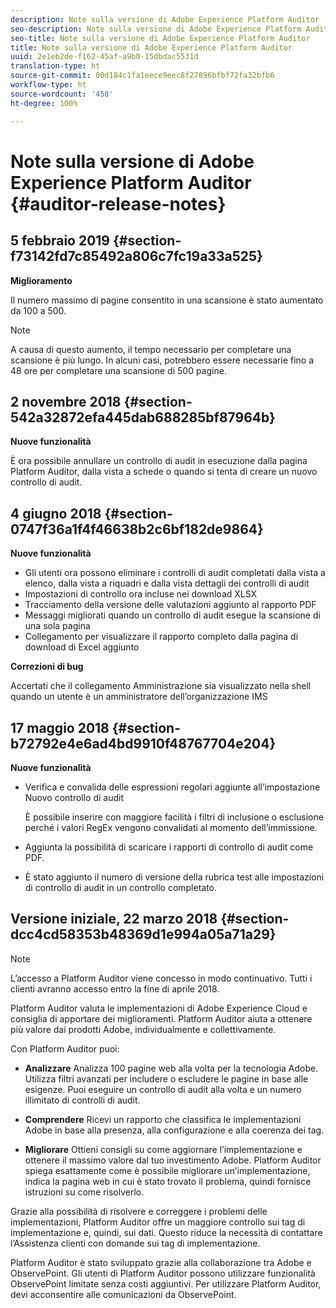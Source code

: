 ```yaml
---
description: Note sulla versione di Adobe Experience Platform Auditor
seo-description: Note sulla versione di Adobe Experience Platform Auditor
seo-title: Note sulla versione di Adobe Experience Platform Auditor
title: Note sulla versione di Adobe Experience Platform Auditor
uuid: 2e1eb2de-f162-45af-a9b0-15dbdac5531d
translation-type: ht
source-git-commit: 00d184c1fa1eece9eec8f27896bfbf72fa32bfb6
workflow-type: ht
source-wordcount: '458'
ht-degree: 100%

---
```



# Note sulla versione di Adobe Experience Platform Auditor {#auditor-release-notes}

## 5 febbraio 2019 {#section-f73142fd7c85492a806c7fc19a33a525}

**Miglioramento**

Il numero massimo di pagine consentito in una scansione è stato aumentato da 100 a 500.

>[!NOTE]
>
>A causa di questo aumento, il tempo necessario per completare una scansione è più lungo. In alcuni casi, potrebbero essere necessarie fino a 48 ore per completare una scansione di 500 pagine.

## 2 novembre 2018 {#section-542a32872efa445dab688285bf87964b}

**Nuove funzionalità**

È ora possibile annullare un controllo di audit in esecuzione dalla pagina Platform Auditor, dalla vista a schede o quando si tenta di creare un nuovo controllo di audit.

## 4 giugno 2018 {#section-0747f36a1f4f46638b2c6bf182de9864}

**Nuove funzionalità**

* Gli utenti ora possono eliminare i controlli di audit completati dalla vista a elenco, dalla vista a riquadri e dalla vista dettagli dei controlli di audit
* Impostazioni di controllo ora incluse nei download XLSX
* Tracciamento della versione delle valutazioni aggiunto al rapporto PDF
* Messaggi migliorati quando un controllo di audit esegue la scansione di una sola pagina
* Collegamento per visualizzare il rapporto completo dalla pagina di download di Excel aggiunto

**Correzioni di bug**

Accertati che il collegamento Amministrazione sia visualizzato nella shell quando un utente è un amministratore dell’organizzazione IMS

## 17 maggio 2018 {#section-b72792e4e6ad4bd9910f48767704e204}

**Nuove funzionalità**

* Verifica e convalida delle espressioni regolari aggiunte all’impostazione Nuovo controllo di audit

   È possibile inserire con maggiore facilità i filtri di inclusione o esclusione perché i valori RegEx vengono convalidati al momento dell’immissione.
* Aggiunta la possibilità di scaricare i rapporti di controllo di audit come PDF.
* È stato aggiunto il numero di versione della rubrica test alle impostazioni di controllo di audit in un controllo completato.

## Versione iniziale, 22 marzo 2018 {#section-dcc4cd58353b48369d1e994a05a71a29}

>[!NOTE]
>
>L’accesso a Platform Auditor viene concesso in modo continuativo. Tutti i clienti avranno accesso entro la fine di aprile 2018.

Platform Auditor valuta le implementazioni di Adobe Experience Cloud e consiglia di apportare dei miglioramenti. Platform Auditor aiuta a ottenere più valore dai prodotti Adobe, individualmente e collettivamente.

Con Platform Auditor puoi:

* **Analizzare** Analizza 100 pagine web alla volta per la tecnologia Adobe. Utilizza filtri avanzati per includere o escludere le pagine in base alle esigenze. Puoi eseguire un controllo di audit alla volta e un numero illimitato di controlli di audit.

* **Comprendere** Ricevi un rapporto che classifica le implementazioni Adobe in base alla presenza, alla configurazione e alla coerenza dei tag.

* **Migliorare** Ottieni consigli su come aggiornare l’implementazione e ottenere il massimo valore dal tuo investimento Adobe. Platform Auditor spiega esattamente come è possibile migliorare un’implementazione, indica la pagina web in cui è stato trovato il problema, quindi fornisce istruzioni su come risolverlo.

Grazie alla possibilità di risolvere e correggere i problemi delle implementazioni, Platform Auditor offre un maggiore controllo sui tag di implementazione e, quindi, sui dati. Questo riduce la necessità di contattare l’Assistenza clienti con domande sui tag di implementazione.

Platform Auditor è stato sviluppato grazie alla collaborazione tra Adobe e ObservePoint. Gli utenti di Platform Auditor possono utilizzare funzionalità ObservePoint limitate senza costi aggiuntivi. Per utilizzare Platform Auditor, devi acconsentire alle comunicazioni da ObservePoint.
